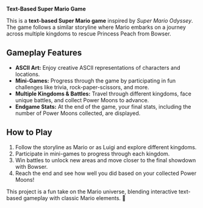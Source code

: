 

**Text-Based Super Mario Game**  

This is a **text-based Super Mario game** inspired by *Super Mario Odyssey*. The game follows a similar storyline where Mario embarks on a journey across multiple kingdoms to rescue Princess Peach from Bowser.  

## **Gameplay Features**  
- **ASCII Art:** Enjoy creative ASCII representations of characters and locations.  
- **Mini-Games:** Progress through the game by participating in fun challenges like trivia, rock-paper-scissors, and more.  
- **Multiple Kingdoms & Battles:** Travel through different kingdoms, face unique battles, and collect Power Moons to advance.  
- **Endgame Stats:** At the end of the game, your final stats, including the number of Power Moons collected, are displayed.  

## **How to Play**  
1. Follow the storyline as Mario or as Luigi and explore different kingdoms.  
2. Participate in mini-games to progress through each kingdom.  
3. Win battles to unlock new areas and move closer to the final showdown with Bowser.  
4. Reach the end and see how well you did based on your collected Power Moons!  

This project is a fun take on the Mario universe, blending interactive text-based gameplay with classic Mario elements. 🚀  
